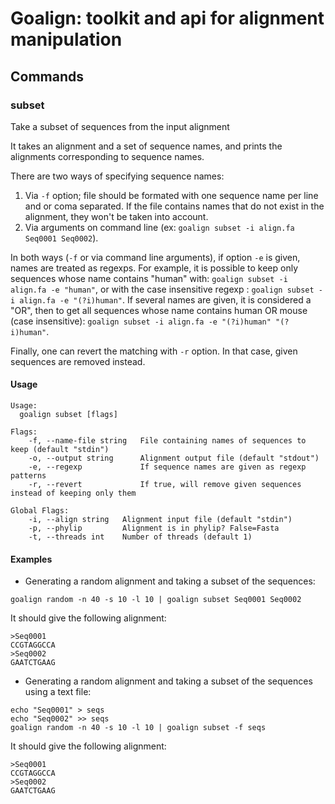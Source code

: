 # Goalign: toolkit and api for alignment manipulation

## Commands

### subset
Take a subset of sequences from the input alignment

It takes an alignment and a set of sequence names, and prints the alignments corresponding to sequence names. 

There are two ways of specifying sequence names:
1) Via `-f` option; file should be formated with one sequence name per line and or coma separated. If the file contains names that do not exist in the alignment, they won't be taken into account.
2) Via arguments on command line (ex: `goalign subset -i align.fa Seq0001 Seq0002`).

In both ways (`-f` or via command line arguments), if option `-e` is given, names are treated as regexps. For example, it is possible to keep only sequences whose name contains "human" with: `goalign subset -i align.fa -e "human"`, or with the case insensitive regexp : `goalign subset -i align.fa -e "(?i)human"`. If several names are given, it is considered a "OR", then to get all sequences whose name contains human OR mouse (case insensitive): `goalign subset -i align.fa -e "(?i)human" "(?i)human"`.

Finally, one can revert the matching with `-r` option. In that case, given sequences are removed instead.

#### Usage
```
Usage:
  goalign subset [flags]
  
Flags:
	-f, --name-file string   File containing names of sequences to keep (default "stdin")
	-o, --output string      Alignment output file (default "stdout")
	-e, --regexp             If sequence names are given as regexp patterns
	-r, --revert             If true, will remove given sequences instead of keeping only them
		  
Global Flags:
	-i, --align string   Alignment input file (default "stdin")
	-p, --phylip         Alignment is in phylip? False=Fasta
	-t, --threads int    Number of threads (default 1)
```

#### Examples

* Generating a random alignment and taking a subset of the sequences:
```
goalign random -n 40 -s 10 -l 10 | goalign subset Seq0001 Seq0002
```

It should give the following alignment:
```
>Seq0001
CCGTAGGCCA
>Seq0002
GAATCTGAAG
```

* Generating a random alignment and taking a subset of the sequences using a text file:
```
echo "Seq0001" > seqs
echo "Seq0002" >> seqs
goalign random -n 40 -s 10 -l 10 | goalign subset -f seqs
```

It should give the following alignment:
```
>Seq0001
CCGTAGGCCA
>Seq0002
GAATCTGAAG
```

